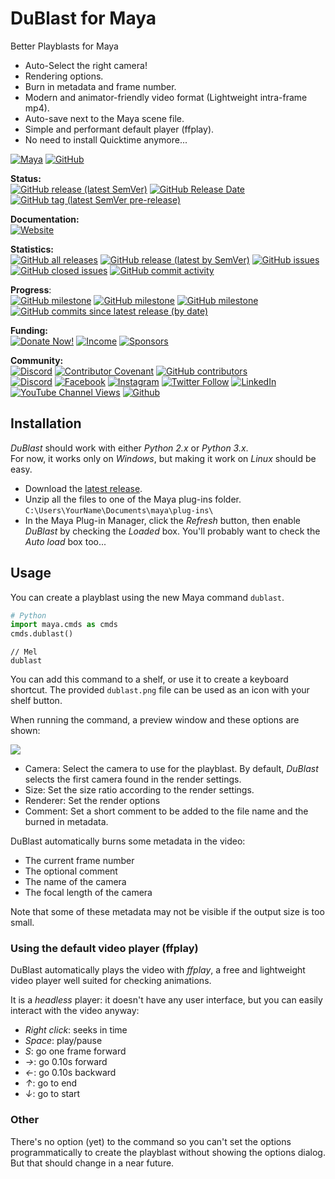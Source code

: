 # DuBlast for Maya

Better Playblasts for Maya

- Auto-Select the right camera!
- Rendering options.
- Burn in metadata and frame number.
- Modern and animator-friendly video format (Lightweight intra-frame mp4).
- Auto-save next to the Maya scene file.
- Simple and performant default player (ffplay).
- No need to install Quicktime anymore...

[![Maya](https://img.shields.io/badge/Maya-Win-informational?color=lightgrey&logo=autodesk)](#) [![GitHub](https://img.shields.io/github/license/RxLaboratory/Duik?color=lightgrey)](LICENSE.md)

<!-- status -->
**Status:**  
[![GitHub release (latest SemVer)](https://img.shields.io/github/v/release/RxLaboratory/DuBlast-Maya?color=brightgreen)](https://github.com/RxLaboratory/DuBlast-Maya/releases) [![GitHub Release Date](https://img.shields.io/github/release-date/RxLaboratory/DuBlast-Maya)](https://github.com/RxLaboratory/DuBlast-Maya/releases) [![GitHub tag (latest SemVer pre-release)](https://img.shields.io/github/v/tag/RxLaboratory/DuBlast-Maya?include_prereleases&label=testing)](https://github.com/RxLaboratory/DuBlast-Maya/tags)
<!-- end:status -->

**Documentation:**  
[![Website](https://img.shields.io/badge/website-RxLab-informational)](https://rxlaboratory.org/tools/dublast-for-maya/)

<!-- statistics -->
**Statistics:**  
[![GitHub all releases](https://img.shields.io/github/downloads/RxLaboratory/DuBlast-Maya/total)](https://github.com/RxLaboratory/DuBlast-Maya/releases) [![GitHub release (latest by SemVer)](https://img.shields.io/github/downloads/RxLaboratory/DuBlast-Maya/latest/total?sort=semver)](https://github.com/RxLaboratory/DuBlast-Maya/releases) [![GitHub issues](https://img.shields.io/github/issues-raw/RxLaboratory/DuBlast-Maya)](https://github.com/RxLaboratory/DuBlast-Maya/issues) [![GitHub closed issues](https://img.shields.io/github/issues-closed-raw/RxLaboratory/DuBlast-Maya?color=lightgrey)](https://github.com/RxLaboratory/DuBlast-Maya/issues?q=is%3Aissue+is%3Aclosed) [![GitHub commit activity](https://img.shields.io/github/commit-activity/m/RxLaboratory/DuBlast-Maya)](https://github.com/RxLaboratory/DuBlast-Maya/graphs/commit-activity)<!-- end:statistics -->  

<!-- progress -->
**Progress**:  
[![GitHub milestone](https://img.shields.io/github/milestones/progress-percent/RxLaboratory/DuBlast-Maya/1)](https://github.com/RxLaboratory/DuBlast-Maya/milestone/1) [![GitHub milestone](https://img.shields.io/github/milestones/issues-open/RxLaboratory/DuBlast-Maya/1)](https://github.com/RxLaboratory/DuBlast-Maya/milestone/1) [![GitHub milestone](https://img.shields.io/github/milestones/issues-closed/RxLaboratory/DuBlast-Maya/1)](https://github.com/RxLaboratory/DuBlast-Maya/milestone/1?closed=1) [![GitHub commits since latest release (by date)](https://img.shields.io/github/commits-since/RxLaboratory/DuBlast-Maya/latest)](https://github.com/RxLaboratory/DuBlast-Maya/network)<!-- end:progress --><!-- {1} -->

<!-- funding -->
**Funding:**  
[![Donate Now!](https://img.shields.io/badge/donate%20now!-donate.rxlab.info-blue?logo=heart)](http://donate.rxlab.info) [![Income](https://img.shields.io/endpoint?url=https%3A%2F%2Fapi.rxlab.io%2Fshields%2F%3FmonthlyIncome)](http://donate.rxlab.info) [![Sponsors](https://img.shields.io/endpoint?url=https%3A%2F%2Fapi.rxlab.io%2Fshields%2F%3FnumBackers)](http://donate.rxlab.info)  
<!-- end:funding -->

<!-- community -->
**Community:**  
[![Discord](https://img.shields.io/discord/480782642825134100)](http://chat.rxlab.info) [![Contributor Covenant](https://img.shields.io/badge/Contributor%20Covenant-2.1-4baaaa.svg)](CODE_OF_CONDUCT.md) [![GitHub contributors](https://img.shields.io/github/contributors-anon/RxLaboratory/DuBlast-Maya)](https://github.com/RxLaboratory/DuBlast-Maya/graphs/contributors)  
[![Discord](https://img.shields.io/discord/480782642825134100?logo=discord&style=social&label=Discord)](http://chat.rxlab.info)
[![Facebook](https://img.shields.io/badge/Facebook-1877F2?logo=facebook&style=social)](https://www.facebook.com/rxlaboratory) [![Instagram](https://img.shields.io/badge/Instagram-E4405F?logo=instagram&style=social)](https://www.instagram.com/rxlaboratory/) [![Twitter Follow](https://img.shields.io/twitter/follow/RxLaboratory?label=Twitter&style=social)](https://www.twitter.com/rxlaboratory/) [![LinkedIn](https://img.shields.io/badge/LinkedIn-0077B5?logo=linkedin&style=social)](https://www.linkedin.com/company/RxLaboratory/) [![YouTube Channel Views](https://img.shields.io/youtube/channel/views/UC64qGypBbyM-ia-yf0nFSTg?label=Youtube)](https://www.youtube.com/channel/UC64qGypBbyM-ia-yf0nFSTg) [![Github](https://img.shields.io/github/stars/RxLaboratory?style=social&label=Github)](https://github.com/RxLaboratory)
<!-- end:community -->

## Installation

*DuBlast* should work with either *Python 2.x* or *Python 3.x*.  
For now, it works only on *Windows*, but making it work on *Linux* should be easy.

- Download the [latest release](https://github.com/RxLaboratory/DuMAF_DuBlast/releases).
- Unzip all the files to one of the Maya plug-ins folder.  
    `C:\Users\YourName\Documents\maya\plug-ins\`
- In the Maya Plug-in Manager, click the *Refresh* button, then enable *DuBlast* by checking the *Loaded* box. You'll probably want to check the *Auto load* box too...

## Usage

You can create a playblast using the new Maya command `dublast`.

```py
# Python
import maya.cmds as cmds
cmds.dublast()
```

```mel
// Mel
dublast
```

You can add this command to a shelf, or use it to create a keyboard shortcut. The provided `dublast.png` file can be used as an icon with your shelf button.

When running the command, a preview window and these options are shown:

![](https://github.com/RxLaboratory/DuMAF_DuBlast/blob/main/dublast_screenshot.png?raw=true)

- Camera: Select the camera to use for the playblast. By default, *DuBlast* selects the first camera found in the render settings.
- Size: Set the size ratio according to the render settings.
- Renderer: Set the render options
- Comment: Set a short comment to be added to the file name and the burned in metadata.

DuBlast automatically burns some metadata in the video:

- The current frame number
- The optional comment
- The name of the camera
- The focal length of the camera

Note that some of these metadata may not be visible if the output size is too small.

### Using the default video player (ffplay)

DuBlast automatically plays the video with *ffplay*, a free and lightweight video player well suited for checking animations.

It is a *headless* player: it doesn't have any user interface, but you can easily interact with the video anyway:

- *Right click*: seeks in time
- *Space*: play/pause
- *S*: go one frame forward
- *→*: go 0.10s forward
- *←*: go 0.10s backward
- *↑*: go to end
- *↓*: go to start

### Other

There's no option (yet) to the command so you can't set the options programmatically to create the playblast without showing the options dialog. But that should change in a near future.
